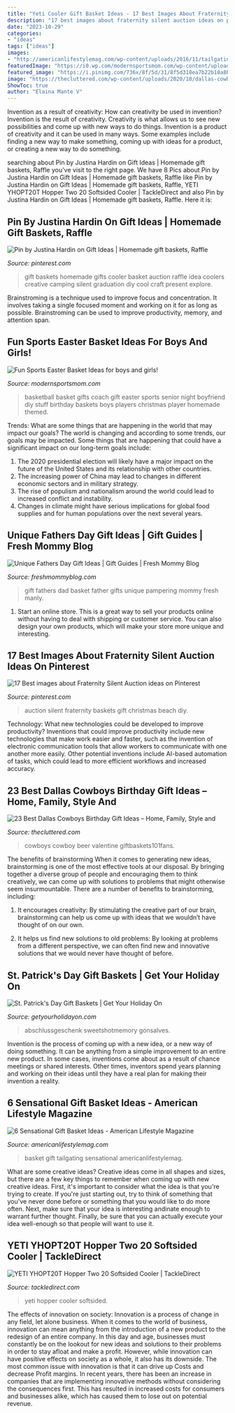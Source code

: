```yaml
---
title: "Yeti Cooler Gift Basket Ideas - 17 Best Images About Fraternity Silent Auction Ideas On Pinterest"
description: "17 best images about fraternity silent auction ideas on pinterest"
date: "2023-10-29"
categories:
- "ideas"
tags: ["ideas"]
images:
- "http://americanlifestylemag.com/wp-content/uploads/2016/11/tailgating-gift-basket.jpg"
featuredImage: "https://i0.wp.com/modernsportsmom.com/wp-content/uploads/2018/03/66bc736b5e36cc8a341b2e40e8335b34-1.jpg?resize=597%2C800"
featured_image: "https://i.pinimg.com/736x/8f/5d/31/8f5d318ea7b22b18a8b1a71ebe1946c8--homemade-gift-baskets-homemade-gifts.jpg"
image: "https://thecluttered.com/wp-content/uploads/2020/10/dallas-cowboys-birthday-gift-ideas-best-of-dallas-cowboy-basket-cooler-is-filled-with-beer-of-dallas-cowboys-birthday-gift-ideas.jpg"
ShowToc: true
author: "Elaina Mante V"
---
```



Invention as a result of creativity: How can creativity be used in invention?
Invention is the result of creativity. Creativity is what allows us to see new possibilities and come up with new ways to do things. Invention is a product of creativity and it can be used in many ways. Some examples include finding a new way to make something, coming up with ideas for a product, or creating a new way to do something.

	

		
searching about Pin by Justina Hardin on Gift Ideas | Homemade gift baskets, Raffle you've visit to the right page. We have 8 Pics about Pin by Justina Hardin on Gift Ideas | Homemade gift baskets, Raffle like Pin by Justina Hardin on Gift Ideas | Homemade gift baskets, Raffle, YETI YHOPT20T Hopper Two 20 Softsided Cooler | TackleDirect and also Pin by Justina Hardin on Gift Ideas | Homemade gift baskets, Raffle. Here it is:
		
    
## Pin By Justina Hardin On Gift Ideas | Homemade Gift Baskets, Raffle

<img loading=lazy src="https://i.pinimg.com/736x/8f/5d/31/8f5d318ea7b22b18a8b1a71ebe1946c8--homemade-gift-baskets-homemade-gifts.jpg" onerror="this.onerror=null;this.src='https://tse2.mm.bing.net/th?id=OIP.trIi-YZ2YGwWq64MBJS0_AHaHb&amp;pid=15.1';" alt="Pin by Justina Hardin on Gift Ideas | Homemade gift baskets, Raffle">

_Source: pinterest.com_

>gift baskets homemade gifts cooler basket auction raffle idea coolers creative camping silent graduation diy cool craft present explore. 

	

Brainstroming is a technique used to improve focus and concentration. It involves taking a single focused moment and working on it for as long as possible. Brainstroming can be used to improve productivity, memory, and attention span.

    
## Fun Sports Easter Basket Ideas For Boys And Girls!

<img loading=lazy src="https://i0.wp.com/modernsportsmom.com/wp-content/uploads/2018/03/66bc736b5e36cc8a341b2e40e8335b34-1.jpg?resize=597%2C800" onerror="this.onerror=null;this.src='https://tse1.mm.bing.net/th?id=OIP.Gz4ZnzBeqND6L7fd6PbsqQHaJ7&amp;pid=15.1';" alt="Fun Sports Easter Basket Ideas for boys and girls!">

_Source: modernsportsmom.com_

>basketball basket gifts coach gift easter sports senior night boyfriend diy stuff birthday baskets boys players christmas player homemade themed. 

	

Trends: What are some things that are happening in the world that may impact our goals?
The world is changing and according to some trends, our goals may be impacted. Some things that are happening that could have a significant impact on our long-term goals include:
1. The 2020 presidential election will likely have a major impact on the future of the United States and its relationship with other countries.
2. The increasing power of China may lead to changes in different economic sectors and in military strategy.
3. The rise of populism and nationalism around the world could lead to increased conflict and instability.
4. Changes in climate might have serious implications for global food supplies and for human populations over the next several years.

    
## Unique Fathers Day Gift Ideas | Gift Guides | Fresh Mommy Blog

<img loading=lazy src="https://freshmommyblog.com/wp-content/uploads/2018/05/Fathers-Day-Gift-Basket-with-gifts-to-pamper-dad-Ideas-and-Tips-from-popular-Florida-lifestyle-blogger-Tabitha-Blue-of-Fresh-Mommy-Blog-6.jpg" onerror="this.onerror=null;this.src='https://tse4.mm.bing.net/th?id=OIP.fhXZtK7519-iz9yzDX9X-QHaLH&amp;pid=15.1';" alt="Unique Fathers Day Gift Ideas | Gift Guides | Fresh Mommy Blog">

_Source: freshmommyblog.com_

>gift fathers dad basket father gifts unique pampering mommy fresh manly. 

	

1. Start an online store. This is a great way to sell your products online without having to deal with shipping or customer service. You can also design your own products, which will make your store more unique and interesting.

    
## 17 Best Images About Fraternity Silent Auction Ideas On Pinterest

<img loading=lazy src="https://s-media-cache-ak0.pinimg.com/736x/71/0b/fb/710bfb25f030ccf042bb58a783084676.jpg" onerror="this.onerror=null;this.src='https://tse4.mm.bing.net/th?id=OIP.Y86y9fp29Wz_FKu3LgaFPQHaJ3&amp;pid=15.1';" alt="17 Best images about Fraternity Silent Auction ideas on Pinterest">

_Source: pinterest.com_

>auction silent fraternity baskets gift christmas beach diy. 

	

Technology: What new technologies could be developed to improve productivity?
Inventions that could improve productivity include new technologies that make work easier and faster, such as the invention of electronic communication tools that allow workers to communicate with one another more easily. Other potential inventions include AI-based automation of tasks, which could lead to more efficient workflows and increased accuracy.

    
## 23 Best Dallas Cowboys Birthday Gift Ideas – Home, Family, Style And

<img loading=lazy src="https://thecluttered.com/wp-content/uploads/2020/10/dallas-cowboys-birthday-gift-ideas-best-of-dallas-cowboy-basket-cooler-is-filled-with-beer-of-dallas-cowboys-birthday-gift-ideas.jpg" onerror="this.onerror=null;this.src='https://tse4.mm.bing.net/th?id=OIP.c709UMturdon0dZorFhPHQHaJ4&amp;pid=15.1';" alt="23 Best Dallas Cowboys Birthday Gift Ideas – Home, Family, Style and">

_Source: thecluttered.com_

>cowboys cowboy beer valentine giftbaskets101fans. 

	

The benefits of brainstorming
When it comes to generating new ideas, brainstorming is one of the most effective tools at our disposal. By bringing together a diverse group of people and encouraging them to think creatively, we can come up with solutions to problems that might otherwise seem insurmountable.
There are a number of benefits to brainstorming, including:

1. It encourages creativity: By stimulating the creative part of our brain, brainstorming can help us come up with ideas that we wouldn’t have thought of on our own.

2. It helps us find new solutions to old problems: By looking at problems from a different perspective, we can often find new and innovative solutions that we would never have thought of before.


    
## St. Patrick&#039;s Day Gift Baskets | Get Your Holiday On

<img loading=lazy src="https://i0.wp.com/www.getyourholidayon.com/wp-content/uploads/2018/02/d3e6788cac9951c957e44eeec1fb3043.jpg?w=564&amp;ssl=1" onerror="this.onerror=null;this.src='https://tse1.mm.bing.net/th?id=OIP.NmvsRiAlc2uaSySplnIKUAC7FN&amp;pid=15.1';" alt="St. Patrick&#039;s Day Gift Baskets | Get Your Holiday On">

_Source: getyourholidayon.com_

>abschlussgeschenk sweetshotmemory gonsalves. 

	

Invention is the process of coming up with a new idea, or a new way of doing something. It can be anything from a simple improvement to an entire new product. In some cases, inventions come about as a result of chance meetings or shared interests. Other times, inventors spend years planning and working on their ideas until they have a real plan for making their invention a reality.

    
## 6 Sensational Gift Basket Ideas - American Lifestyle Magazine

<img loading=lazy src="http://americanlifestylemag.com/wp-content/uploads/2016/11/tailgating-gift-basket.jpg" onerror="this.onerror=null;this.src='https://tse1.mm.bing.net/th?id=OIP.FI6USAGkaEaJJaXZThhtgwHaLH&amp;pid=15.1';" alt="6 Sensational Gift Basket Ideas - American Lifestyle Magazine">

_Source: americanlifestylemag.com_

>basket gift tailgating sensational americanlifestylemag. 

	

What are some creative ideas?
Creative ideas come in all shapes and sizes, but there are a few key things to remember when coming up with new creative ideas. First, it's important to consider what the idea is that you're trying to create. If you're just starting out, try to think of something that you've never done before or something that you would like to do more often. Next, make sure that your idea is interesting andinate enough to warrant further thought. Finally, be sure that you can actually execute your idea well-enough so that people will want to use it.

    
## YETI YHOPT20T Hopper Two 20 Softsided Cooler | TackleDirect

<img loading=lazy src="https://sep.yimg.com/ay/tackle/yeti-yhopt20t-hopper-two-20-softsided-cooler-69.jpg" onerror="this.onerror=null;this.src='https://tse2.mm.bing.net/th?id=OIP.pd5nWBe04JFVJWoW5XZbkgHaF6&amp;pid=15.1';" alt="YETI YHOPT20T Hopper Two 20 Softsided Cooler | TackleDirect">

_Source: tackledirect.com_

>yeti hopper cooler softsided. 

	

The effects of innovation on society:
Innovation is a process of change in any field, let alone business. When it comes to the world of business, innovation can mean anything from the introduction of a new product to the redesign of an entire company. In this day and age, businesses must constantly be on the lookout for new ideas and solutions to their problems in order to stay afloat and make a profit.
However, while innovation can have positive effects on society as a whole, it also has its downside. The most common issue with innovation is that it can drive up Costs and decrease Profit margins. In recent years, there has been an increase in companies that are implementing innovative methods without considering the consequences first. This has resulted in increased costs for consumers and businesses alike, which has caused them to lose out on potential revenue.

